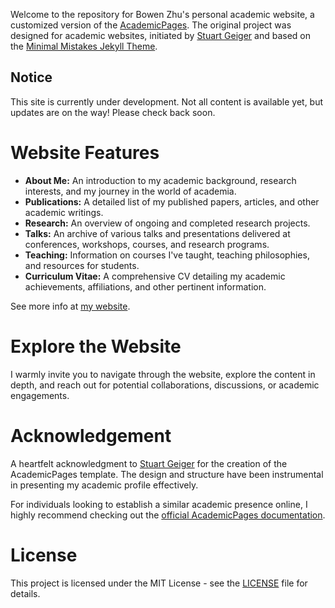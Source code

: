 Welcome to the repository for Bowen Zhu's personal academic website, a customized version of the [AcademicPages](https://github.com/academicpages/academicpages.github.io). The original project was designed for academic websites, initiated by [Stuart Geiger](https://github.com/staeiou) and based on the [Minimal Mistakes Jekyll Theme](https://mmistakes.github.io/minimal-mistakes/).


## Notice
This site is currently under development.
Not all content is available yet, but updates are on the way!
Please check back soon.


# Website Features

* **About Me:** An introduction to my academic background, research interests, and my journey in the world of academia.
* **Publications:** A detailed list of my published papers, articles, and other academic writings.
* **Research:** An overview of ongoing and completed research projects.
* **Talks:** An archive of various talks and presentations delivered at conferences, workshops, courses, and research programs.
* **Teaching:** Information on courses I've taught, teaching philosophies, and resources for students.
* **Curriculum Vitae:** A comprehensive CV detailing my academic achievements, affiliations, and other pertinent information.

See more info at [my website](https://www.bwzhu.com).


# Explore the Website

I warmly invite you to navigate through the website, explore the content in depth, and reach out for potential collaborations, discussions, or academic engagements.


# Acknowledgement

A heartfelt acknowledgment to [Stuart Geiger](https://github.com/staeiou) for the creation of the AcademicPages template. The design and structure have been instrumental in presenting my academic profile effectively.

For individuals looking to establish a similar academic presence online, I highly recommend checking out the [official AcademicPages documentation](https://academicpages.github.io/).

# License
This project is licensed under the MIT License - see the [LICENSE](LICENSE) file for details.
